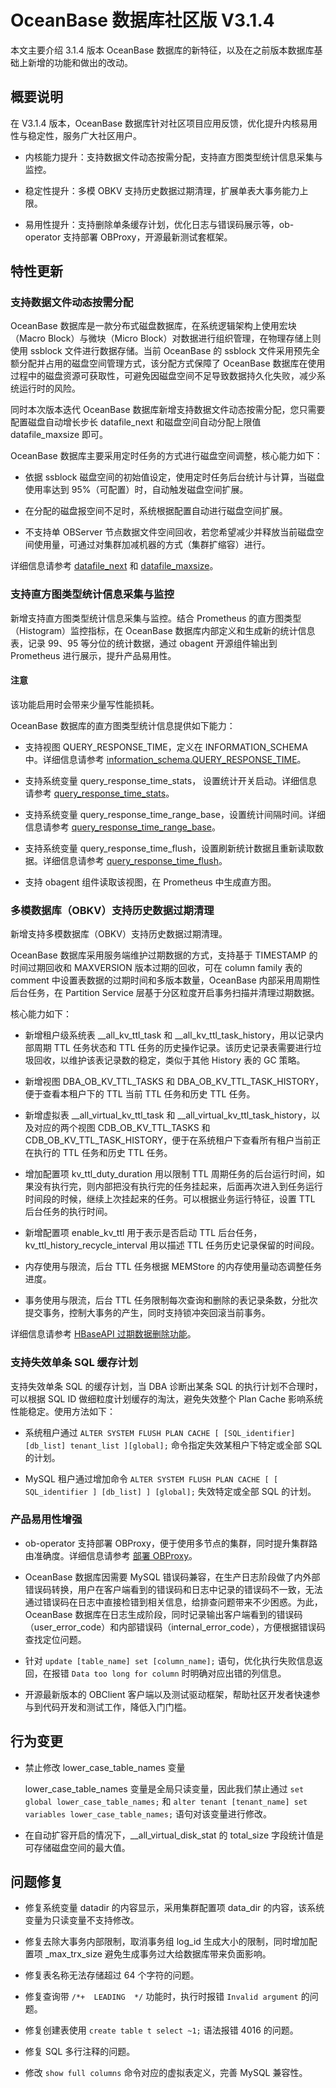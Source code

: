 # OceanBase 数据库社区版 V3.1.4

本文主要介绍 3.1.4 版本 OceanBase 数据库的新特征，以及在之前版本数据库基础上新增的功能和做出的改动。

## 概要说明

在 V3.1.4 版本，OceanBase 数据库针对社区项目应用反馈，优化提升内核易用性与稳定性，服务广大社区用户。

* 内核能力提升：支持数据文件动态按需分配，支持直方图类型统计信息采集与监控。

* 稳定性提升：多模 OBKV 支持历史数据过期清理，扩展单表大事务能力上限。

* 易用性提升：支持删除单条缓存计划，优化日志与错误码展示等，ob-operator 支持部署 OBProxy，开源最新测试套框架。

## 特性更新

### 支持数据文件动态按需分配

OceanBase 数据库是一款分布式磁盘数据库，在系统逻辑架构上使用宏块（Macro Block）与微块（Micro Block）对数据进行组织管理，在物理存储上则使用 ssblock 文件进行数据存储。当前 OceanBase 的 ssblock 文件采用预先全额分配并占用的磁盘空间管理方式，该分配方式保障了 OceanBase 数据库在使用过程中的磁盘资源可获取性，可避免因磁盘空间不足导致数据持久化失败，减少系统运行时的风险。

同时本次版本迭代 OceanBase 数据库新增支持数据文件动态按需分配，您只需要配置磁盘自动增长步长 datafile_next 和磁盘空间自动分配上限值 datafile_maxsize 即可。

OceanBase 数据库主要采用定时任务的方式进行磁盘空间调整，核心能力如下：

* 依据 ssblock 磁盘空间的初始值设定，使用定时任务后台统计与计算，当磁盘使用率达到 95%（可配置）时，自动触发磁盘空间扩展。

* 在分配的磁盘报空间不足时，系统根据配置自动进行磁盘空间扩展。

* 不支持单 OBServer 节点数据文件空间回收，若您希望减少并释放当前磁盘空间使用量，可通过对集群加减机器的方式（集群扩缩容）进行。

详细信息请参考 [datafile_next](https://www.oceanbase.com/docs/community-observer-cn-10000000000449772) 和 [datafile_maxsize](https://www.oceanbase.com/docs/community-observer-cn-10000000000449771)。

### 支持直方图类型统计信息采集与监控

新增支持直方图类型统计信息采集与监控。结合 Prometheus 的直方图类型（Histogram）监控指标，在 OceanBase 数据库内部定义和生成新的统计信息表，记录 99、95 等分位的统计数据，通过 obagent 开源组件输出到 Prometheus 进行展示，提升产品易用性。

  <main id="notice" type='notice'>
    <h4>注意</h4>
    <p>该功能启用时会带来少量写性能损耗。</p>
  </main>

OceanBase 数据库的直方图类型统计信息提供如下能力：

* 支持视图 QUERY_RESPONSE_TIME，定义在 INFORMATION_SCHEMA 中。详细信息请参考 [information_schema.QUERY_RESPONSE_TIME](https://www.oceanbase.com/docs/community-observer-cn-10000000000450545)。

* 支持系统变量 query_response_time_stats， 设置统计开关启动。详细信息请参考 [query_response_time_stats](https://www.oceanbase.com/docs/community-observer-cn-10000000000449978)。

* 支持系统变量 query_response_time_range_base，设置统计间隔时间。详细信息请参考 [query_response_time_range_base](https://www.oceanbase.com/docs/community-observer-cn-10000000000449977)。

* 支持系统变量 query_response_time_flush，设置刷新统计数据且重新读取数据。详细信息请参考 [query_response_time_flush](https://www.oceanbase.com/docs/community-observer-cn-10000000000449976)。

* 支持 obagent 组件读取该视图，在 Prometheus 中生成直方图。

### 多模数据库（OBKV）支持历史数据过期清理

新增支持多模数据库（OBKV）支持历史数据过期清理。

OceanBase 数据库采用服务端维护过期数据的方式，支持基于 TIMESTAMP 的时间过期回收和 MAXVERSION 版本过期的回收，可在 column family 表的 comment 中设置表数据的过期时间和多版本数量，OceanBase 内部采用周期性后台任务，在 Partition Service 层基于分区粒度开启事务扫描并清理过期数据。

核心能力如下：

* 新增租户级系统表 __all_kv_ttl_task 和 __all_kv_ttl_task_history，用以记录内部周期 TTL 任务状态和 TTL 任务的历史操作记录。该历史记录表需要进行垃圾回收，以维护该表记录数的稳定，类似于其他 History 表的 GC 策略。

* 新增视图 DBA_OB_KV_TTL_TASKS 和 DBA_OB_KV_TTL_TASK_HISTORY，便于查看本租户下的 TTL 当前 TTL 任务和历史 TTL 任务。

* 新增虚拟表 __all_virtual_kv_ttl_task 和 __all_virtual_kv_ttl_task_history，以及对应的两个视图 CDB_OB_KV_TTL_TASKS 和 CDB_OB_KV_TTL_TASK_HISTORY，便于在系统租户下查看所有租户当前正在执行的 TTL 任务和历史 TTL 任务。

* 增加配置项 kv_ttl_duty_duration 用以限制 TTL 周期任务的后台运行时间，如果没有执行完，则内部把没有执行完的任务挂起来，后面再次进入到任务运行时间段的时候，继续上次挂起来的任务。可以根据业务运行特征，设置 TTL 后台任务的执行时间。

* 新增配置项 enable_kv_ttl 用于表示是否启动 TTL 后台任务，kv_ttl_history_recycle_interval 用以描述 TTL 任务历史记录保留的时间段。

* 内存使用与限流，后台 TTL 任务根据 MEMStore 的内存使用量动态调整任务进度。

* 事务使用与限流，后台 TTL 任务限制每次查询和删除的表记录条数，分批次提交事务，控制大事务的产生，同时支持锁冲突回滚当前事务。

详细信息请参考 [HBaseAPI 过期数据删除功能](https://www.oceanbase.com/docs/community-observer-cn-10000000000449593)。

### 支持失效单条 SQL 缓存计划

支持失效单条 SQL 的缓存计划，当 DBA 诊断出某条 SQL 的执行计划不合理时，可以根据 SQL ID 做细粒度计划缓存的淘汰，避免失效整个 Plan Cache 影响系统性能稳定。使用方法如下：

* 系统租户通过 `ALTER SYSTEM FLUSH PLAN CACHE [ [SQL_identifier] [db_list] tenant_list ][global];` 命令指定失效某租户下特定或全部 SQL 的计划。

* MySQL 租户通过增加命令 `ALTER SYSTEM FLUSH PLAN CACHE [ [ SQL_identifier ] [db_list] ] [global];` 失效特定或全部 SQL 的计划。

### 产品易用性增强

* ob-operator 支持部署 OBProxy，便于使用多节点的集群，同时提升集群路由准确度。详细信息请参考 [部署 OBProxy](https://www.oceanbase.com/docs/community-observer-cn-10000000000449661)。

* OceanBase 数据库因需要 MySQL 错误码兼容，在生产日志阶段做了内外部错误码转换，用户在客户端看到的错误码和日志中记录的错误码不一致，无法通过错误码在日志中直接检错到相关信息，给排查问题带来不少困惑。为此，OceanBase 数据库在日志生成阶段，同时记录输出客户端看到的错误码（user_error_code）和内部错误码（internal_error_code），方便根据错误码查找定位问题。

* 针对 `update [table_name] set [column_name];` 语句，优化执行失败信息返回，在报错 `Data too long for column` 时明确对应出错的列信息。

* 开源最新版本的 OBClient 客户端以及测试驱动框架，帮助社区开发者快速参与到代码开发和测试工作，降低入门门槛。

## 行为变更

* 禁止修改 lower_case_table_names 变量

  lower_case_table_names 变量是全局只读变量，因此我们禁止通过 `set global lower_case_table_names;` 和 `alter tenant [tenant_name] set variables lower_case_table_names;` 语句对该变量进行修改。

* 在自动扩容开启的情况下，__all_virtual_disk_stat 的 total_size 字段统计值是可存储磁盘空间的最大值。

## 问题修复

* 修复系统变量 datadir 的内容显示，采用集群配置项 data_dir 的内容，该系统变量为只读变量不支持修改。

* 修复去除大事务内部限制，取消事务组 log_id 生成大小的限制，同时增加配置项 _max_trx_size 避免生成事务过大给数据库带来负面影响。

* 修复表名称无法存储超过 64 个字符的问题。

* 修复查询带 `/*+  LEADING  */` 功能时，执行时报错 `Invalid argument` 的问题。

* 修复创建表使用 `create table t select ~1;` 语法报错 4016 的问题。

* 修复 SQL 多行注释的问题。

* 修改 `show full columns` 命令对应的虚拟表定义，完善 MySQL 兼容性。
